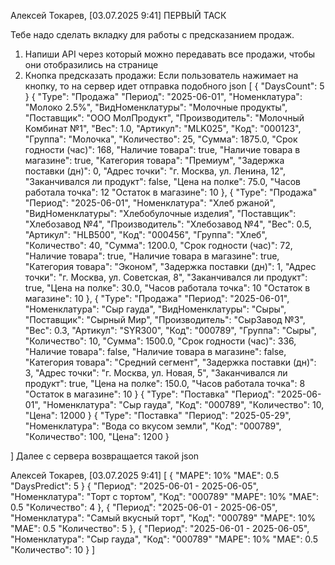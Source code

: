 Алексей Токарев, [03.07.2025 9:41]
ПЕРВЫЙ ТАСК

Тебе надо сделать вкладку для работы с предсказанием продаж. 
1) Напиши API через который можно передавать все продажи, чтобы они отобразились на странице
2) Кнопка предсказать продажи:
Если пользователь нажимает на кнопку, то на сервер идет отправка подобного json 
[
  {
    "DaysCount": 5
  }
  {
    "Type": "Продажа"
    "Период": "2025-06-01",
    "Номенклатура": "Молоко 2.5%",
    "ВидНоменклатуры": "Молочные продукты",
    "Поставщик": "ООО МолПродукт",
    "Производитель": "Молочный Комбинат №1",
    "Вес": 1.0,
    "Артикул": "MLK025",
    "Код": "000123",
    "Группа": "Молочка",
    "Количество": 25,
    "Сумма": 1875.0,
    "Срок годности (час)": 168,
    "Наличие товара": true,
    "Наличие товара в магазине": true,
    "Категория товара": "Премиум",
    "Задержка поставки (дн)": 0,
    "Адрес точки": "г. Москва, ул. Ленина, 12",
    "Заканчивался ли продукт": false,
    "Цена на полке": 75.0,
    "Часов работала точка": 12
    "Остаток в магазине": 10
  },
  {
    "Type": "Продажа"
    "Период": "2025-06-01",
    "Номенклатура": "Хлеб ржаной",
    "ВидНоменклатуры": "Хлебобулочные изделия",
    "Поставщик": "Хлебозавод №4",
    "Производитель": "Хлебозавод №4",
    "Вес": 0.5,
    "Артикул": "HLB500",
    "Код": "000456",
    "Группа": "Хлеб",
    "Количество": 40,
    "Сумма": 1200.0,
    "Срок годности (час)": 72,
    "Наличие товара": true,
    "Наличие товара в магазине": true,
    "Категория товара": "Эконом",
    "Задержка поставки (дн)": 1,
    "Адрес точки": "г. Москва, ул. Советская, 8",
    "Заканчивался ли продукт": true,
    "Цена на полке": 30.0,
    "Часов работала точка": 10
    "Остаток в магазине": 10
  },
  {
    "Type": "Продажа"
    "Период": "2025-06-01",
    "Номенклатура": "Сыр гауда",
    "ВидНоменклатуры": "Сыры",
    "Поставщик": "Сырный Мир",
    "Производитель": "СырЗавод №3",
    "Вес": 0.3,
    "Артикул": "SYR300",
    "Код": "000789",
    "Группа": "Сыры",
    "Количество": 10,
    "Сумма": 1500.0,
    "Срок годности (час)": 336,
    "Наличие товара": false,
    "Наличие товара в магазине": false,
    "Категория товара": "Средний сегмент",
    "Задержка поставки (дн)": 3,
    "Адрес точки": "г. Москва, ул. Новая, 5",
    "Заканчивался ли продукт": true,
    "Цена на полке": 150.0,
    "Часов работала точка": 8
    "Остаток в магазине": 10
  }
  {
    "Type": "Поставка"
    "Период": "2025-06-01",
    "Номенклатура": "Сыр гауда",
    "Код": "000789",
    "Количество": 10,
    "Цена": 12000
  }
  {
    "Type": "Поставка"
    "Период": "2025-05-29",
    "Номенклатура": "Вода со вкусом земли",
    "Код": "000789",
    "Количество": 100,
    "Цена": 1200
  }
  
]
Далее с сервера возвращается такой json

Алексей Токарев, [03.07.2025 9:41]
[
  {
    "MAPE": 10%
    "MAE": 0.5
    "DaysPredict": 5
  }
  {
    "Период": "2025-06-01 - 2025-06-05",
    "Номенклатура": "Торт с тортом",
    "Код": "000789"
    "MAPE": 10%
    "MAE": 0.5
    "Количество": 4
  },
  {
    "Период": "2025-06-01 - 2025-06-05",
    "Номенклатура": "Самый вкусный торт",
    "Код": "000789"
    "MAPE": 10%
    "MAE": 0.5
    "Количество": 5
  },
  {
    "Период": "2025-06-01 - 2025-06-05",
    "Номенклатура": "Сыр гауда",
    "Код": "000789"
    "MAPE": 10%
    "MAE": 0.5
    "Количество": 10
  }
]